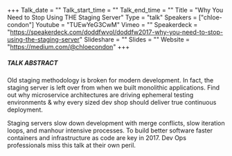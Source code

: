 +++
Talk_date = ""
Talk_start_time = ""
Talk_end_time = ""
Title = "Why You Need to Stop Using THE Staging Server"
Type = "talk"
Speakers = ["chloe-condon"]
Youtube = "TUEwYeG3CwM"
Vimeo = ""
Speakerdeck = "https://speakerdeck.com/doddfwvol/doddfw2017-why-you-need-to-stop-using-the-staging-server"
Slideshare = ""
Slides = ""
Website = "https://medium.com/@chloecondon"
+++

##### TALK ABSTRACT

Old staging methodology is broken for modern development. In fact, the staging server is left over from when we built monolithic applications. Find out why microservice architectures are driving ephemeral testing environments & why every sized dev shop should deliver true continuous deployment.

Staging servers slow down development with merge conflicts, slow iteration loops, and manhour intensive processes. To build better software faster containers and infrastructure as code are key in 2017. Dev Ops professionals miss this talk at their own peril.